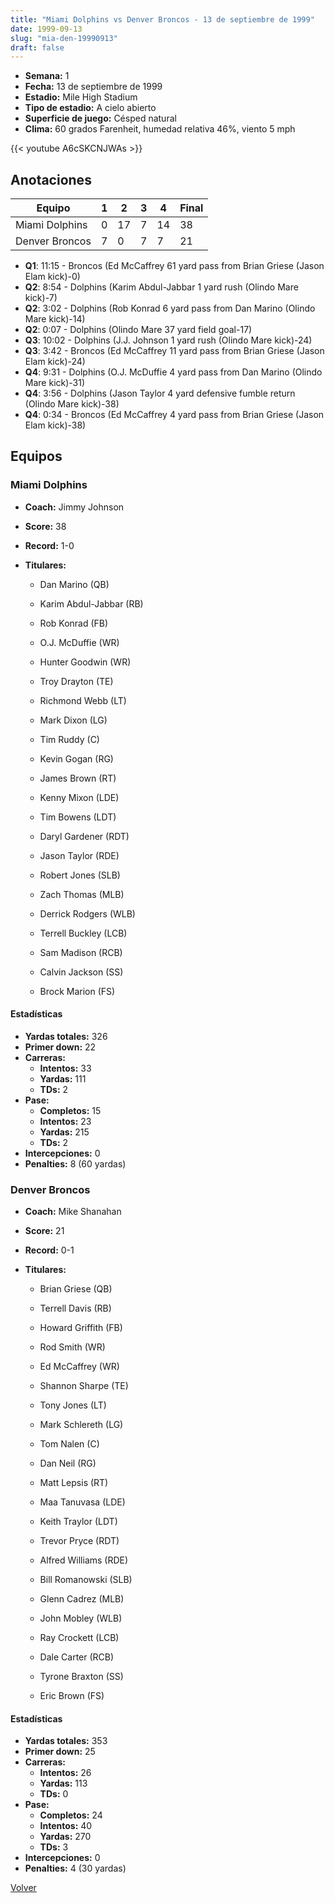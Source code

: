 ```yaml
---
title: "Miami Dolphins vs Denver Broncos - 13 de septiembre de 1999"
date: 1999-09-13
slug: "mia-den-19990913"
draft: false
---
```


- **Semana:** 1
- **Fecha:** 13 de septiembre de 1999
- **Estadio:** Mile High Stadium
- **Tipo de estadio:** A cielo abierto
- **Superficie de juego:** Césped natural
- **Clima:** 60 grados Farenheit, humedad relativa 46%, viento 5 mph


{{< youtube A6cSKCNJWAs >}}


## Anotaciones
| Equipo | 1 | 2 | 3 | 4 | Final |
|--------|---|---|---|---|-------|
| Miami Dolphins  | 0 | 17 | 7 | 14  | 38 |
| Denver Broncos  | 7 | 0 | 7 | 7  | 21 |
- **Q1**: 11:15 - Broncos (Ed McCaffrey 61 yard pass from Brian Griese (Jason Elam kick)-0)
- **Q2**: 8:54 - Dolphins (Karim Abdul-Jabbar 1 yard rush (Olindo Mare kick)-7)
- **Q2**: 3:02 - Dolphins (Rob Konrad 6 yard pass from Dan Marino (Olindo Mare kick)-14)
- **Q2**: 0:07 - Dolphins (Olindo Mare 37 yard field goal-17)
- **Q3**: 10:02 - Dolphins (J.J. Johnson 1 yard rush (Olindo Mare kick)-24)
- **Q3**: 3:42 - Broncos (Ed McCaffrey 11 yard pass from Brian Griese (Jason Elam kick)-24)
- **Q4**: 9:31 - Dolphins (O.J. McDuffie 4 yard pass from Dan Marino (Olindo Mare kick)-31)
- **Q4**: 3:56 - Dolphins (Jason Taylor 4 yard defensive fumble return (Olindo Mare kick)-38)
- **Q4**: 0:34 - Broncos (Ed McCaffrey 4 yard pass from Brian Griese (Jason Elam kick)-38)


## Equipos


### Miami Dolphins
* **Coach:** Jimmy Johnson
* **Score:** 38
* **Record:** 1-0
* **Titulares:** 

  * Dan Marino (QB) 

  * Karim Abdul-Jabbar (RB) 

  * Rob Konrad (FB) 

  * O.J. McDuffie (WR) 

  * Hunter Goodwin (WR) 

  * Troy Drayton (TE) 

  * Richmond Webb (LT) 

  * Mark Dixon (LG) 

  * Tim Ruddy (C) 

  * Kevin Gogan (RG) 

  * James Brown (RT) 

  * Kenny Mixon (LDE) 

  * Tim Bowens (LDT) 

  * Daryl Gardener (RDT) 

  * Jason Taylor (RDE) 

  * Robert Jones (SLB) 

  * Zach Thomas (MLB) 

  * Derrick Rodgers (WLB) 

  * Terrell Buckley (LCB) 

  * Sam Madison (RCB) 

  * Calvin Jackson (SS) 

  * Brock Marion (FS) 

#### Estadísticas
* **Yardas totales:** 326
* **Primer down:** 22
* **Carreras:**
  * **Intentos:** 33
  * **Yardas:** 111
  * **TDs:** 2
* **Pase:**
  * **Completos:** 15
  * **Intentos:** 23
  * **Yardas:** 215
  * **TDs:** 2
* **Intercepciones:** 0
* **Penalties:** 8 (60 yardas)

### Denver Broncos
* **Coach:** Mike Shanahan
* **Score:** 21
* **Record:** 0-1
* **Titulares:** 

  * Brian Griese (QB) 

  * Terrell Davis (RB) 

  * Howard Griffith (FB) 

  * Rod Smith (WR) 

  * Ed McCaffrey (WR) 

  * Shannon Sharpe (TE) 

  * Tony Jones (LT) 

  * Mark Schlereth (LG) 

  * Tom Nalen (C) 

  * Dan Neil (RG) 

  * Matt Lepsis (RT) 

  * Maa Tanuvasa (LDE) 

  * Keith Traylor (LDT) 

  * Trevor Pryce (RDT) 

  * Alfred Williams (RDE) 

  * Bill Romanowski (SLB) 

  * Glenn Cadrez (MLB) 

  * John Mobley (WLB) 

  * Ray Crockett (LCB) 

  * Dale Carter (RCB) 

  * Tyrone Braxton (SS) 

  * Eric Brown (FS) 

#### Estadísticas
* **Yardas totales:** 353
* **Primer down:** 25
* **Carreras:**
  * **Intentos:** 26
  * **Yardas:** 113
  * **TDs:** 0
* **Pase:**
  * **Completos:** 24
  * **Intentos:** 40
  * **Yardas:** 270
  * **TDs:** 3
* **Intercepciones:** 0
* **Penalties:** 4 (30 yardas)


[Volver](/historia/1999)
